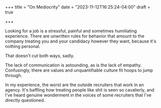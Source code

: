 +++
title = "On Mediocrity"
date = "2023-11-12T16:25:24-04:00"
draft = true

+++

Looking for a job is a stressful, painful and sometimes humiliating experience.  There are unwritten rules for behavior that amount to the company treating you and your candidacy however they want, because it's nothing personal.

That doesn't cut both ways, sadly.

The lack of communication is astounding, as is the lack of empathy.  Confusingly, there are values and unquantifiable culture fit hoops to jump through.

In my experience, the worst are the outside recruiters that work in an agency.  It's baffling how treating people like shit is seen so cavalierly, and I've heard genuine wonderment in the voices of some recruiters that I've directly questioned.

